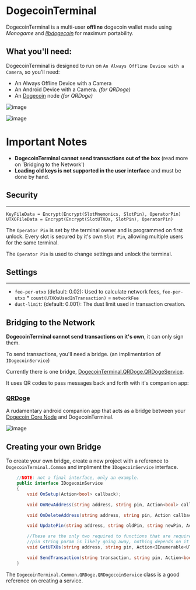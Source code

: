 # DogecoinTerminal

DogecoinTerminal is a multi-user **offline** dogecoin wallet made using *Monogame* and *[libdogecoin](https://github.com/dogecoinfoundation/libdogecoin)* for maximum portability.

## What you'll need:

DogecoinTerminal is designed to run on `An Always Offline Device with a Camera`, so you'll need:

* An Always Offline Device with a Camera
* An Android Device with a Camera. *(for QRDoge)*
* An [Dogecoin](https://github.com/dogecoin/dogecoin) node *(for QRDoge)*


![image](https://github.com/UsaRandom/DogecoinTerminal/assets/2897796/f0fb780f-2960-4a5c-8e46-4cf1ec3e675e)

![image](https://github.com/UsaRandom/DogecoinTerminal/assets/2897796/f2ff4988-407c-489e-a37b-02f91d50a2ed)



# Important Notes

* **DogecoinTerminal cannot send transactions out of the box** (read more on 'Bridging to the Network')
* **Loading old keys is not supported in the user interface** and must be done by hand. 


## Security
--------


```
KeyFileData = Encrypt(Encrypt(SlotMnemonics, SlotPin), OperatorPin)
UTXOFileData = Encrypt(Encrypt(SlotUTXOs, SlotPin), OperatorPin)
```

The `Operator Pin` is set by the terminal owner and is programmed on first unlock.
Every slot is secured by it's own `Slot Pin`, allowing multiple users for the same terminal.

The `Operator Pin` is used to change settings and unlock the terminal.


## Settings
----

* `fee-per-utxo` (default: 0.02): Used to calculate network fees, `fee-per-utxo` * `count(UTXOsUsedInTransaction)` = `networkFee`
* `dust-limit`: (default: 0.001): The dust limit used in transaction creation.



## Bridging to the Network

**DogecoinTerminal cannot send transactions on it's own**, it can only sign them.

To send transactions, you'll need a bridge. (an implimentation of `IDogecoinService`)

Currently there is one bridge, [DogecoinTerminal.QRDoge.QRDogeService](https://github.com/UsaRandom/DogecoinTerminal/blob/master/DogecoinTerminal.QRDoge/QRDogecoinService.cs).

It uses QR codes to pass messages back and forth with it's companion app:

### [QRDoge](https://github.com/UsaRandom/QRDoge)

A rudamentary android companion app that acts as a bridge between your [Dogecoin Core Node](https://github.com/dogecoin/dogecoin) and DogecoinTerminal.


![image](https://github.com/UsaRandom/DogecoinTerminal/assets/2897796/876af895-1897-46d0-be58-1e05c223e231)



## Creating your own Bridge

To create your own bridge, create a new project with a reference to `DogecoinTerminal.Common` and impliment the `IDogecoinService` interface.

```csharp
	//NOTE: not a final interface, only an example.
	public interface IDogecoinService
	{
		void OnSetup(Action<bool> callback);

		void OnNewAddress(string address, string pin, Action<bool> callback);

		void OnDeleteAddress(string address, string pin, Action callback);

		void UpdatePin(string address, string oldPin, string newPin, Action<bool> callback);

		//These are the only two required to functions that are required to send/receive transactions.
		//pin string param is likely going away, nothing depends on it currently.
		void GetUTXOs(string address, string pin, Action<IEnumerable<UTXOInfo>> callback);

		void SendTransaction(string transaction, string pin, Action<bool> callback);
	}
```


The `DogecoinTerminal.Common.QRDoge.QRDogecoinService` class is a good reference on creating a service.


